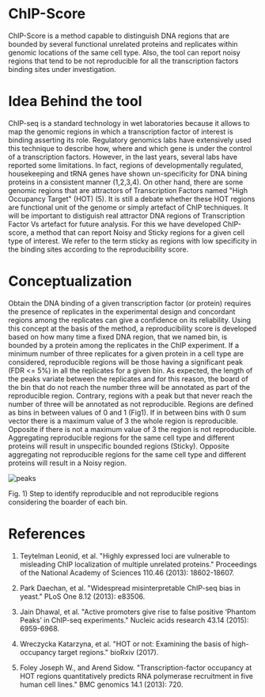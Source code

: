 # ChIP-Score
ChIP-Score is a method capable to distinguish DNA regions that are bounded by several functional unrelated proteins and replicates within genomic locations of the same cell type. Also, the tool can report noisy regions that tend to be not reproducible for all the transcription factors binding sites under investigation.


# Idea Behind the tool
ChIP-seq is a standard technology in wet laboratories because it allows to map the genomic regions in which a transcription factor of interest is binding asserting its role. Regulatory genomics labs have extensively used this technique to describe how, where and which gene is under the control of a transcription factors. However, in the last years, several labs have reported some limitations. In fact, regions of developmentally regulated, housekeeping and tRNA genes have shown un-specificity for DNA bining proteins in a consistent manner (1,2,3,4). On other hand, there are some genomic regions that are attractors of Transcription Factors named "High Occupancy Target" (HOT) (5). It is still a debate whether these HOT regions are functional unit of the genome or simply artefact of ChIP techniques. It will be important to distiguish real attractor DNA regions of Transcription Factor Vs artefact for future analysis. For this we have developed ChIP-score, a method that can report Noisy and Sticky regions for a given cell type of interest. We refer to the term sticky as regions with low specificity in the binding sites according to the reproducibility score.


# Conceptualization
Obtain the DNA binding of a given transcription factor (or protein) requires the presence of replicates in the experimental design and concordant regions among the replicates can give a confidence on its reliability. Using this concept at the basis of the method, a reproducibility score is developed based on how many time a fixed DNA region, that we named bin, is bounded by a protein among the replicates in the ChIP experiment. If a minimum number of three replicates for a given protein in a cell type are considered, reproducible regions will be those having a significant peak (FDR <= 5%) in all the replicates for a given bin. As expected, the length of the peaks variate between the replicates and for this reason, the board of the bin that do not reach the number three will be annotated as part of the reproducible region. Contrary, regions with a peak but that never reach the number of three will be annotated as not reproducible. Regions are defined as bins in between values of 0 and 1 (Fig1). If in between bins with 0 sum vector there is a maximum value of 3 the whole region is reproducible. Opposite if there is not a maximum value of 3 the region is not reproducible. Aggregating reproducible regions for the same cell type and different proteins will result in unspecific bounded regions (Sticky). Opposite aggregating not reproducible regions for the same cell type and different proteins will result in a Noisy region.


![peaks](https://user-images.githubusercontent.com/6462162/40009504-8453ddac-57a2-11e8-98ce-1c874821e177.png)

Fig. 1) Step to identify reproducible and not reproducible regions considering the boarder of each bin. 


# References
1. Teytelman Leonid, et al. "Highly expressed loci are vulnerable to misleading ChIP localization of multiple unrelated proteins." Proceedings of the National Academy of Sciences 110.46 (2013): 18602-18607.  

2. Park Daechan, et al. "Widespread misinterpretable ChIP-seq bias in yeast." PLoS One 8.12 (2013): e83506.  

3. Jain Dhawal, et al. "Active promoters give rise to false positive ‘Phantom Peaks’ in ChIP-seq experiments." Nucleic acids research 43.14 (2015): 6959-6968.   

4. Wreczycka Katarzyna, et al. "HOT or not: Examining the basis of high-occupancy target regions." bioRxiv (2017).

5. Foley Joseph W., and Arend Sidow. "Transcription-factor occupancy at HOT regions quantitatively predicts RNA polymerase recruitment in five human cell lines." BMC genomics 14.1 (2013): 720.
